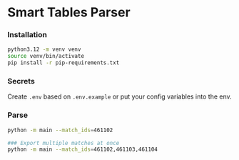 # Smart Tables Parser

### Installation


```bash
python3.12 -m venv venv
source venv/bin/activate
pip install -r pip-requirements.txt
```

### Secrets

Create `.env` based on `.env.example` or put your config variables into the env.

### Parse

```bash
python -m main --match_ids=461102

### Export multiple matches at once
python -m main --match_ids=461102,461103,461104
```
